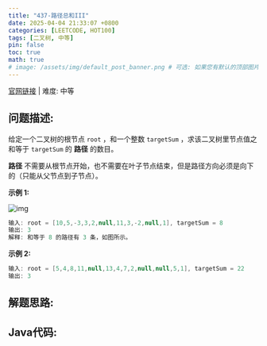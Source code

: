 ```yaml
---
title: "437-路径总和III"
date: 2025-04-04 21:33:07 +0800
categories: [LEETCODE, HOT100]
tags: [二叉树, 中等]
pin: false
toc: true
math: true
# image: /assets/img/default_post_banner.png # 可选: 如果您有默认的顶部图片，取消注释并修改路径
---
```


[官网链接](https://leetcode.cn/problems/path-sum-iii/) \| 难度: 中等

## 问题描述: 

给定一个二叉树的根节点 `root` ，和一个整数 `targetSum` ，求该二叉树里节点值之和等于 `targetSum` 的 **路径** 的数目。

**路径** 不需要从根节点开始，也不需要在叶子节点结束，但是路径方向必须是向下的（只能从父节点到子节点）。

**示例 1:**

![img](../assets/img/posts/p437_0.jpg)

```java
输入: root = [10,5,-3,3,2,null,11,3,-2,null,1], targetSum = 8
输出: 3
解释: 和等于 8 的路径有 3 条，如图所示。
```

**示例 2:**

```java
输入: root = [5,4,8,11,null,13,4,7,2,null,null,5,1], targetSum = 22
输出: 3
```





## 解题思路: 

## Java代码: 

